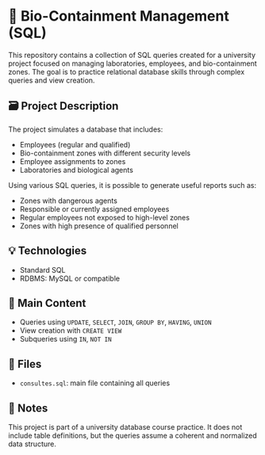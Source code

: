 # 🧬 Bio-Containment Management (SQL)

This repository contains a collection of SQL queries created for a university project focused on managing laboratories, employees, and bio-containment zones. The goal is to practice relational database skills through complex queries and view creation.

## 🗃️ Project Description
The project simulates a database that includes:

- Employees (regular and qualified)  
- Bio-containment zones with different security levels  
- Employee assignments to zones  
- Laboratories and biological agents  

Using various SQL queries, it is possible to generate useful reports such as:

- Zones with dangerous agents  
- Responsible or currently assigned employees  
- Regular employees not exposed to high-level zones  
- Zones with high presence of qualified personnel  

## 💡 Technologies
- Standard SQL  
- RDBMS: MySQL or compatible  

## 🧪 Main Content
- Queries using `UPDATE`, `SELECT`, `JOIN`, `GROUP BY`, `HAVING`, `UNION`  
- View creation with `CREATE VIEW`  
- Subqueries using `IN`, `NOT IN`  

## 📁 Files
- `consultes.sql`: main file containing all queries  

## 📝 Notes
This project is part of a university database course practice. It does not include table definitions, but the queries assume a coherent and normalized data structure.
